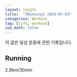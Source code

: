 ```yaml
---
layout: single
title:  "[Running] 2024-07-03"
categories: Workout
tag: [life, workout]
use_math: false
---
```


이 글은 일상 운동에 관한 기록입니다.

## Running

2.9km/30min